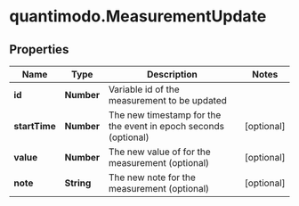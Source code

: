 # quantimodo.MeasurementUpdate

## Properties
Name | Type | Description | Notes
------------ | ------------- | ------------- | -------------
**id** | **Number** | Variable id of the measurement to be updated | 
**startTime** | **Number** | The new timestamp for the the event in epoch seconds (optional) | [optional] 
**value** | **Number** | The new value of for the measurement (optional) | [optional] 
**note** | **String** | The new note for the measurement (optional) | [optional] 


